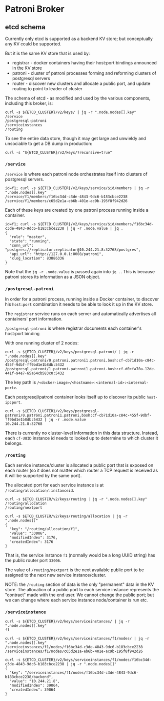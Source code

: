 Patroni Broker
==============

etcd schema
-----------

Currently only etcd is supported as a backend KV store; but conceptually any KV could be supported.

But it is the same KV store that is used by:

-	registrar - docker containers having their host:port bindings announced in the KV store
-	patroni - cluster of patroni processes forming and reforming clusters of postgresql servers
-	router - discover new clusters and allocate a public port, and update routing to point to leader of cluster

The schema of etcd - as modified and used by the various components, including this broker, is:

```
curl -s ${ETCD_CLUSTER}/v2/keys/ | jq -r ".node.nodes[].key"
/service
/postgresql-patroni
/serviceinstances
/routing
```

To see the entire data store, though it may get large and unwieldy and unsociable to get a DB dump in production:

```
curl -s "${ETCD_CLUSTER}/v2/keys/?recursive=true"
```

### `/service`

`/service` is where each patroni node orchestrates itself into clusters of postgresql servers.

```
id=f1; curl -s ${ETCD_CLUSTER}/v2/keys/service/$id/members | jq -r ".node.nodes[].key"
/service/f1/members/f16bc34d-c3de-4843-9dc6-b183cbce2238
/service/f1/members/c65d2e1a-eb6b-401e-ac9b-195f8f942d26
```

Each of these keys are created by one patroni process running inside a container.

```
id=f1; curl -s ${ETCD_CLUSTER}/v2/keys/service/$id/members/f16bc34d-c3de-4843-9dc6-b183cbce2238 | jq -r .node.value | jq .
{
  "role": "master",
  "state": "running",
  "conn_url": "postgres://replicator:replicator@10.244.21.8:32768/postgres",
  "api_url": "http://127.0.0.1:8008/patroni",
  "xlog_location": 83886336
}
```

Note that the `jq -r .node.value` is passed again into `jq .`. This is because patroni stores its information as a JSON object.

### `/postgresql-patroni`

In order for a patroni process, running inside a Docker container, to discover his `host:port` combination it needs to be able to look it up in the KV store.

The `registrar` service runs on each server and automatically advertises all containers' port information.

`/postgresql-patroni` is where registrar documents each container's host:port binding

With one running cluster of 2 nodes:

```
curl -s ${ETCD_CLUSTER}/v2/keys/postgresql-patroni/ | jq -r ".node.nodes[].key"
/postgresql-patroni/0.patroni.patroni1.patroni.bosh:cf-cb71d10a-c84c-455f-9dbf-ff9bd1e1b8db:5432
/postgresql-patroni/1.patroni.patroni1.patroni.bosh:cf-d0cfa70a-12de-441f-94e7-65a64cb583c0:5432
```

The key path is `/<docker-image>/<hostname>:<internal-id>:<internal-port>`.

Each postgresql/patroni container looks itself up to discover its public `host-ip:port`.

```
curl -s ${ETCD_CLUSTER}/v2/keys/postgresql-patroni/0.patroni.patroni1.patroni.bosh:cf-cb71d10a-c84c-455f-9dbf-ff9bd1e1b8db:5432 | jq -r .node.value
10.244.21.8:32768
```

There is currently no cluster-level information in this data structure. Instead, each `cf-UUID` instance id needs to looked up to determine to which cluster it belongs.

### `/routing`

Each service instance/cluster is allocated a public port that is exposed on each router (so it does not matter which router a TCP request is received as it will be supported by the same port).

The allocated port for each service instance is at `/routing/allocation/:instanceid`.

```
curl -s $ETCD_CLUSTER/v2/keys/routing | jq -r ".node.nodes[].key"
/routing/allocation
/routing/nextport

curl -s $ETCD_CLUSTER/v2/keys/routing/allocation | jq -r ".node.nodes[]"
{
  "key": "/routing/allocation/f1",
  "value": "33006",
  "modifiedIndex": 3176,
  "createdIndex": 3176
}
```

That is, the service instance `f1` (normally would be a long UUID string) has the public router port `33006`.

The value of `/routing/nextport` is the next available public port to be assigned to the next new service instance/cluster.

NOTE: the `/routing` section of data is the only "permanent" data in the KV store. The allocation of a public port to each service instance represents the "contract" made with the end user. We cannot change the public port; but we can change where each service instance node/container is run etc.

### `/serviceinstance`

```
curl -s ${ETCD_CLUSTER}/v2/keys/serviceinstances/ | jq -r ".node.nodes[].key"
f1
```

```
curl -s ${ETCD_CLUSTER}/v2/keys/serviceinstances/f1/nodes/ | jq -r ".node.nodes[].key"
/serviceinstances/f1/nodes/f16bc34d-c3de-4843-9dc6-b183cbce2238
/serviceinstances/f1/nodes/c65d2e1a-eb6b-401e-ac9b-195f8f942d26
```

```
curl -s ${ETCD_CLUSTER}/v2/keys/serviceinstances/f1/nodes/f16bc34d-c3de-4843-9dc6-b183cbce2238 | jq -r ".node.nodes[]"
{
  "key": "/serviceinstances/f1/nodes/f16bc34d-c3de-4843-9dc6-b183cbce2238/backend",
  "value": "10.244.21.8",
  "modifiedIndex": 39064,
  "createdIndex": 39064
}
```

